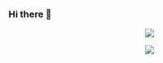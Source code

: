 ### Hi there 👋

<!--
**anuragkumar7416/anuragkumar7416** is a ✨ _special_ ✨ repository because its `README.md` (this file) appears on your GitHub profile.

Here are some ideas to get you started:

- 🔭 I’m currently working on ...
- 🌱 I’m currently learning ...
- 👯 I’m looking to collaborate on ...
- 🤔 I’m looking for help with ...
- 💬 Ask me about ...
- 📫 How to reach me: ...
- 😄 Pronouns: ...
- ⚡ Fun fact: ...
-->
<p align='center'><a href="https://github.com/anuragkumar7416">
  <img align="center" src="https://github-readme-stats.vercel.app/api/top-langs/?username=anuragkumar7416&theme=dark&hide_langs_below=1" />
</a></p>

<p align='center'>
<img src="https://github-readme-stats.vercel.app/api?username=anuragkumar7416&show_icons=true&title_color=ffffff&icon_color=bb2acf&text_color=daf7dc&bg_color=191919">
  </p>
  
